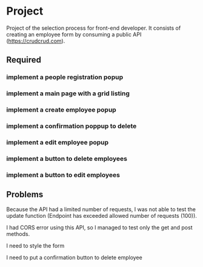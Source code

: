# Project 
Project of the selection process for front-end developer.
It consists of creating an employee form by consuming a public API (https://crudcrud.com).

## Required
### implement a people registration popup
### implement a main page with a grid listing
### implement a create employee popup
### implement a confirmation poppup to delete
### implement a edit employee popup
### implement a button to delete employees
### implement a button to edit employees

## Problems
Because the API had a limited number of requests, I was not able to test the update function (Endpoint has exceeded allowed number of requests (100)).

I had CORS error using this API, so I managed to test only the get and post methods.

I need to style the form

I need to put a confirmation button to delete employee
